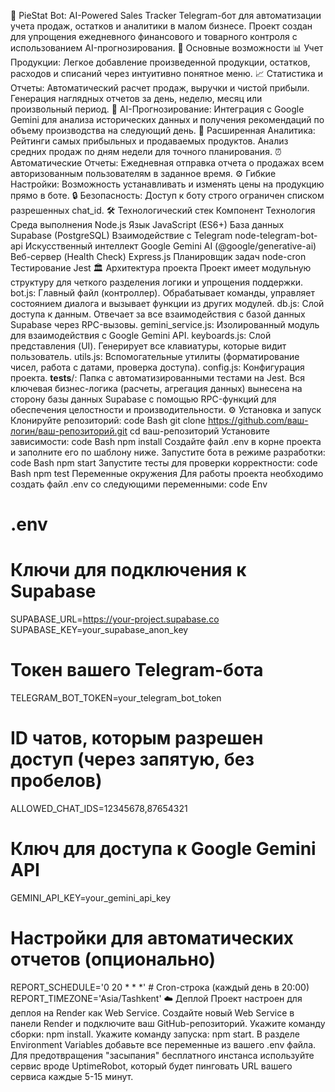 🥧 PieStat Bot: AI-Powered Sales Tracker
Telegram-бот для автоматизации учета продаж, остатков и аналитики в малом бизнесе. Проект создан для упрощения ежедневного финансового и товарного контроля с использованием AI-прогнозирования.
🚀 Основные возможности
📊 Учет Продукции: Легкое добавление произведенной продукции, остатков, расходов и списаний через интуитивно понятное меню.
📈 Статистика и Отчеты: Автоматический расчет продаж, выручки и чистой прибыли. Генерация наглядных отчетов за день, неделю, месяц или произвольный период.
🤖 AI-Прогнозирование: Интеграция с Google Gemini для анализа исторических данных и получения рекомендаций по объему производства на следующий день.
🧠 Расширенная Аналитика:
Рейтинги самых прибыльных и продаваемых продуктов.
Анализ средних продаж по дням недели для точного планирования.
⏰ Автоматические Отчеты: Ежедневная отправка отчета о продажах всем авторизованным пользователям в заданное время.
⚙️ Гибкие Настройки: Возможность устанавливать и изменять цены на продукцию прямо в боте.
🔒 Безопасность: Доступ к боту строго ограничен списком разрешенных chat_id.
🛠️ Технологический стек
Компонент	Технология
Среда выполнения	Node.js
Язык	JavaScript (ES6+)
База данных	Supabase (PostgreSQL)
Взаимодействие с Telegram	node-telegram-bot-api
Искусственный интеллект	Google Gemini AI (@google/generative-ai)
Веб-сервер (Health Check)	Express.js
Планировщик задач	node-cron
Тестирование	Jest
🏛️ Архитектура проекта
Проект имеет модульную структуру для четкого разделения логики и упрощения поддержки.
bot.js: Главный файл (контроллер). Обрабатывает команды, управляет состоянием диалога и вызывает функции из других модулей.
db.js: Слой доступа к данным. Отвечает за все взаимодействия с базой данных Supabase через RPC-вызовы.
gemini_service.js: Изолированный модуль для взаимодействия с Google Gemini API.
keyboards.js: Слой представления (UI). Генерирует все клавиатуры, которые видит пользователь.
utils.js: Вспомогательные утилиты (форматирование чисел, работа с датами, проверка доступа).
config.js: Конфигурация проекта.
__tests__/: Папка с автоматизированными тестами на Jest.
Вся ключевая бизнес-логика (расчеты, агрегация данных) вынесена на сторону базы данных Supabase с помощью RPC-функций для обеспечения целостности и производительности.
⚙️ Установка и запуск
Клонируйте репозиторий:
code
Bash
git clone https://github.com/ваш-логин/ваш-репозиторий.git
cd ваш-репозиторий
Установите зависимости:
code
Bash
npm install
Создайте файл .env в корне проекта и заполните его по шаблону ниже.
Запустите бота в режиме разработки:
code
Bash
npm start
Запустите тесты для проверки корректности:
code
Bash
npm test
Переменные окружения
Для работы проекта необходимо создать файл .env со следующими переменными:
code
Env
# .env

# Ключи для подключения к Supabase
SUPABASE_URL=https://your-project.supabase.co
SUPABASE_KEY=your_supabase_anon_key

# Токен вашего Telegram-бота
TELEGRAM_BOT_TOKEN=your_telegram_bot_token

# ID чатов, которым разрешен доступ (через запятую, без пробелов)
ALLOWED_CHAT_IDS=12345678,87654321

# Ключ для доступа к Google Gemini API
GEMINI_API_KEY=your_gemini_api_key

# Настройки для автоматических отчетов (опционально)
REPORT_SCHEDULE='0 20 * * *' # Cron-строка (каждый день в 20:00)
REPORT_TIMEZONE='Asia/Tashkent'
☁️ Деплой
Проект настроен для деплоя на Render как Web Service.
Создайте новый Web Service в панели Render и подключите ваш GitHub-репозиторий.
Укажите команду сборки: npm install.
Укажите команду запуска: npm start.
В разделе Environment Variables добавьте все переменные из вашего .env файла.
Для предотвращения "засыпания" бесплатного инстанса используйте сервис вроде UptimeRobot, который будет пинговать URL вашего сервиса каждые 5-15 минут.
